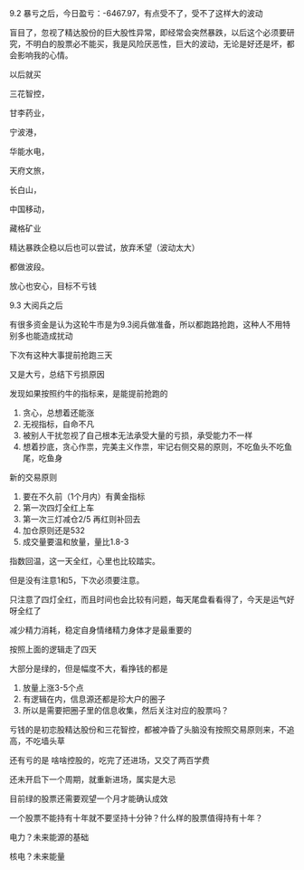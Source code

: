 9.2 暴亏之后，今日盈亏：-6467.97，有点受不了，受不了这样大的波动

盲目了，忽视了精达股份的巨大股性异常，即经常会突然暴跌，以后这个必须要研究，不明白的股票必不能买，我是风险厌恶性，巨大的波动，无论是好还是坏，都会影响我的心情。

以后就买

三花智控，

甘李药业，

宁波港，

华能水电，

天府文旅，

长白山，

中国移动，

藏格矿业

精达暴跌企稳以后也可以尝试，放弃禾望（波动太大）

都做波段。

放心也安心，目标不亏钱



9.3 大阅兵之后

有很多资金是认为这轮牛市是为9.3阅兵做准备，所以都跑路抢跑，这种人不用特别多也能造成扰动

下次有这种大事提前抢跑三天

又是大亏，总结下亏损原因

发现如果按照约牛的指标来，是能提前抢跑的

1. 贪心，总想着还能涨
2. 无视指标，自命不凡
3. 被别人干扰忽视了自己根本无法承受大量的亏损，承受能力不一样
4. 想着抄底，贪心作祟，完美主义作祟，牢记右侧交易的原则，不吃鱼头不吃鱼尾，吃鱼身

新的交易原则

1. 要在不久前（1个月内）有黄金指标
2. 第一次四灯全红上车
3. 第一次三灯减仓2/5 再红则补回去
4. 加仓原则还是532
5. 成交量要温和放量，量比1.8-3

指数回温，这一天全红，心里也比较踏实。

但是没有注意1和5，下次必须要注意。

只注意了四灯全红，而且时间也会比较有问题，每天尾盘看看得了，今天是运气好呀全红了

减少精力消耗，稳定自身情绪精力身体才是最重要的



按照上面的逻辑走了四天

大部分是绿的，但是幅度不大，看挣钱的都是 

1. 放量上涨3-5个点
2. 有逻辑在内，信息源还都是珍大户的圈子
3. 所以是需要把圈子里的信息收集，然后关注对应的股票吗？

亏钱的是初恋股精达股份和三花智控，都被冲昏了头脑没有按照交易原则来，不追高，不吃墙头草

还有亏的是 啥啥控股的，吃完了还进场，又交了两百学费

还未开启下一个周期，就重新进场，属实是大忌

目前绿的股票还需要观望一个月才能确认成效

一个股票不能持有十年就不要坚持十分钟？什么样的股票值得持有十年？

电力？未来能源的基础

核电？未来能量

